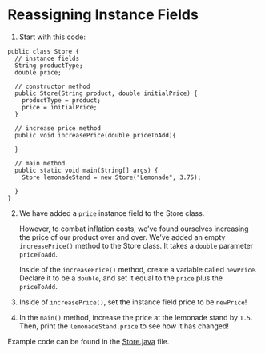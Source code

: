 # Reassigning Instance Fields

1. Start with this code:

```
public class Store {
  // instance fields
  String productType;
  double price;
  
  // constructor method
  public Store(String product, double initialPrice) {
    productType = product;
    price = initialPrice;
  }
  
  // increase price method
  public void increasePrice(double priceToAdd){
    
  }
  
  // main method
  public static void main(String[] args) {
    Store lemonadeStand = new Store("Lemonade", 3.75);
    
  }
}
```

2. We have added a ```price``` instance field to the Store class.

	However, to combat inflation costs, we’ve found ourselves increasing the price of our product over and over. We’ve added an empty ```increasePrice()``` method to the Store class. It takes a ```double``` parameter ```priceToAdd```.

	Inside of the ```increasePrice()``` method, create a variable called ```newPrice```. Declare it to be a ```double```, and set it equal to the ```price``` plus the ```priceToAdd```.

3. Inside of ```increasePrice()```, set the instance field price to be ```newPrice```!

4. In the ```main()``` method, increase the price at the lemonade stand by ```1.5```. Then, print the ```lemonadeStand.price``` to see how it has changed!

Example code can be found in the [Store.java](https://github.com/upliftdev/Foundations/blob/main/3.Classes_and_Objects/Methods-Reassigning-Instance-Fields/src/main/java/com/examples/classes10/Store.java) file.